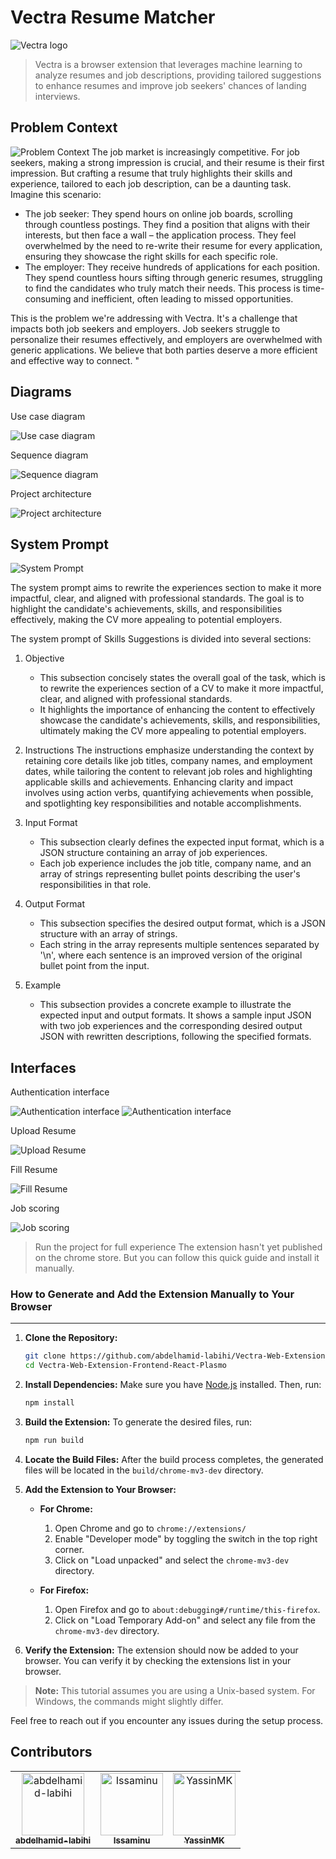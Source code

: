 
# Vectra Resume Matcher

<img src="https://github.com/abdelhamid-labihi/Vectra-Web-Extension-Frontend-React-Plasmo/blob/main/assets/icon.png" alt="Vectra logo" style="max-width: 400px;"/>

> Vectra is a browser extension that leverages machine learning to analyze resumes and job descriptions, providing tailored suggestions to enhance resumes and improve job seekers' chances of landing interviews.

## Problem Context
<img src="https://github.com/abdelhamid-labihi/Vectra-Web-Extension-Frontend-React-Plasmo/blob/main/assets/problem-context.png" alt="Problem Context" style="max-width: 400px;"/>
The job market is increasingly competitive. For job seekers, making a strong impression is crucial, and their resume is their first impression.
But crafting a resume that truly highlights their skills and experience, tailored to each job description, can be a daunting task. Imagine this scenario:

- The job seeker: They spend hours on online job boards, scrolling through countless postings. They find a position that aligns with their interests, but then face a wall – the application process. They feel overwhelmed by the need to re-write their resume for every application, ensuring they showcase the right skills for each specific role.
- The employer: They receive hundreds of applications for each position. They spend countless hours sifting through generic resumes, struggling to find the candidates who truly match their needs. This process is time-consuming and inefficient, often leading to missed opportunities.

This is the problem we're addressing with Vectra. It's a challenge that impacts both job seekers and employers. Job seekers struggle to personalize their resumes effectively, and employers are overwhelmed with generic applications. We believe that both parties deserve a more efficient and effective way to connect. "

## Diagrams
Use case diagram

<img src="https://github.com/abdelhamid-labihi/Vectra-Web-Extension-Frontend-React-Plasmo/blob/main/assets/use-case-diagram.png" alt="Use case diagram" style="max-width: 400px;"/>

Sequence diagram

<img src="https://github.com/abdelhamid-labihi/Vectra-Web-Extension-Frontend-React-Plasmo/blob/main/assets/sequence-diagram.png" alt="Sequence diagram" style="max-width: 400px;"/>

Project architecture

<img src="https://github.com/abdelhamid-labihi/Vectra-Web-Extension-Frontend-React-Plasmo/blob/main/assets/architecture.png" alt="Project architecture" style="max-width: 400px;"/>

## System Prompt

<img src="https://github.com/abdelhamid-labihi/Vectra-Web-Extension-Frontend-React-Plasmo/blob/main/assets/system-prompt.png" alt="System Prompt" style="max-width: 400px;"/>

 The system prompt aims to rewrite the experiences section to make it more impactful, clear, and aligned with professional standards. The goal is to highlight the candidate's achievements, skills, and responsibilities effectively, making the CV more appealing to potential employers.

The system prompt of Skills Suggestions is divided into several sections:

1. Objective
   - This subsection concisely states the overall goal of the task, which is to rewrite the experiences section of a CV to make it more impactful, clear, and aligned with professional standards.
   - It highlights the importance of enhancing the content to effectively showcase the candidate's achievements, skills, and responsibilities, ultimately making the CV more appealing to potential employers.

2. Instructions
The instructions emphasize understanding the context by retaining core details like job titles, company names, and employment dates, while tailoring the content to relevant job roles and highlighting applicable skills and achievements. Enhancing clarity and impact involves using action verbs, quantifying achievements when possible, and spotlighting key responsibilities and notable accomplishments.
3. Input Format
   - This subsection clearly defines the expected input format, which is a JSON structure containing an array of job experiences.
   - Each job experience includes the job title, company name, and an array of strings representing bullet points describing the user's responsibilities in that role.

4. Output Format
   - This subsection specifies the desired output format, which is a JSON structure with an array of strings.
   - Each string in the array represents multiple sentences separated by '\\n', where each sentence is an improved version of the original bullet point from the input.

5. Example
   - This subsection provides a concrete example to illustrate the expected input and output formats. It shows a sample input JSON with two job experiences and the corresponding desired output JSON with rewritten descriptions, following the specified formats.


## Interfaces
Authentication interface

<img src="https://github.com/abdelhamid-labihi/Vectra-Web-Extension-Frontend-React-Plasmo/blob/main/assets/Authentication-interface .png" alt="Authentication interface" style="max-width: 400px;"/>

<img src="https://github.com/abdelhamid-labihi/Vectra-Web-Extension-Frontend-React-Plasmo/blob/main/assets/Authentication-interface2.png" alt="Authentication interface" style="max-width: 400px;"/>

Upload Resume

<img src="https://github.com/abdelhamid-labihi/Vectra-Web-Extension-Frontend-React-Plasmo/blob/main/assets/Upload-CV.png" alt="Upload Resume" style="max-width: 400px;"/>

Fill Resume

<img src="https://github.com/abdelhamid-labihi/Vectra-Web-Extension-Frontend-React-Plasmo/blob/main/assets/Fill-resume.png" alt="Fill Resume" style="max-width: 400px;"/>

Job scoring

<img src="https://github.com/abdelhamid-labihi/Vectra-Web-Extension-Frontend-React-Plasmo/blob/main/assets/job-score.png" alt="Job scoring" style="max-width: 400px;"/>

> Run the project for full experience
The extension hasn't yet published on the chrome store. But you can follow this quick guide and install it manually.

### How to Generate and Add the Extension Manually to Your Browser
---
1. **Clone the Repository:**
   ```sh
   git clone https://github.com/abdelhamid-labihi/Vectra-Web-Extension-Frontend-React-Plasmo.git
   cd Vectra-Web-Extension-Frontend-React-Plasmo
   ```

2. **Install Dependencies:**
   Make sure you have [Node.js](https://nodejs.org/) installed. Then, run:
   ```sh
   npm install
   ```

3. **Build the Extension:**
   To generate the desired files, run:
   ```sh
   npm run build
   ```

4. **Locate the Build Files:**
   After the build process completes, the generated files will be located in the `build/chrome-mv3-dev` directory.


5. **Add the Extension to Your Browser:**
   - **For Chrome:**
     1. Open Chrome and go to `chrome://extensions/`
     2. Enable "Developer mode" by toggling the switch in the top right corner.
     3. Click on "Load unpacked" and select the `chrome-mv3-dev` directory.

   - **For Firefox:**
     1. Open Firefox and go to `about:debugging#/runtime/this-firefox`.
     2. Click on "Load Temporary Add-on" and select any file from the `chrome-mv3-dev` directory.

6. **Verify the Extension:**
   The extension should now be added to your browser. You can verify it by checking the extensions list in your browser.

> **Note:** This tutorial assumes you are using a Unix-based system. For Windows, the commands might slightly differ.

Feel free to reach out if you encounter any issues during the setup process.

## Contributors

<table>
  <tr>
   <td align="center">
      <a href="https://github.com/abdelhamid-labihi">
        <img src="https://github.com/abdelhamid-labihi.png" width="100px;" alt="abdelhamid-labihi"/>
        <br />
        <sub><b>abdelhamid-labihi</b></sub>
      </a>
    </td>
    <td align="center">
      <a href="https://github.com/Issaminu">
        <img src="https://github.com/Issaminu.png" width="100px;" alt="Issaminu"/>
        <br />
        <sub><b>Issaminu</b></sub>
      </a>
    </td>
    <td align="center">
      <a href="https://github.com/YassinMK">
        <img src="https://github.com/YassinMK.png" width="100px;" alt="YassinMK"/>
        <br />
        <sub><b>YassinMK</b></sub>
      </a>
    </td>
  </tr>
</table>
